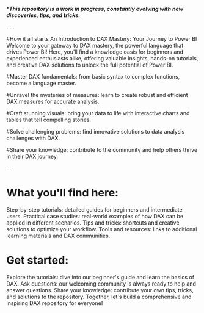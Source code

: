 ****This repository is a work in progress, constantly evolving with new discoveries, tips, and tricks.***

.
.
.


#How it all starts
An Introduction to DAX Mastery: Your Journey to Power BI 
Welcome to your gateway to DAX mastery, the powerful language that drives Power BI! Here, you'll find a knowledge oasis for beginners and experienced enthusiasts alike, offering valuable insights, hands-on tutorials, and creative DAX solutions to unlock the full potential of Power BI.


#Master DAX fundamentals: from basic syntax to complex functions, become a language master.

#Unravel the mysteries of measures: learn to create robust and efficient DAX measures for accurate analysis.

#Craft stunning visuals: bring your data to life with interactive charts and tables that tell compelling stories.

#Solve challenging problems: find innovative solutions to data analysis challenges with DAX.

#Share your knowledge: contribute to the community and help others thrive in their DAX journey.

.
.
.


# What you'll find here:
Step-by-step tutorials: detailed guides for beginners and intermediate users.
Practical case studies: real-world examples of how DAX can be applied in different scenarios.
Tips and tricks: shortcuts and creative solutions to optimize your workflow.
Tools and resources: links to additional learning materials and DAX communities.

# Get started:
Explore the tutorials: dive into our beginner's guide and learn the basics of DAX.
Ask questions: our welcoming community is always ready to help and answer questions.
Share your knowledge: contribute your own tips, tricks, and solutions to the repository.
Together, let's build a comprehensive and inspiring DAX repository for everyone!



